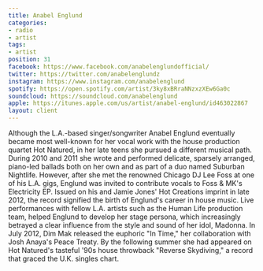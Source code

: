 ```yaml
---
title: Anabel Englund
categories:
- radio
- artist
tags:
- artist
position: 31
facebook: https://www.facebook.com/anabelenglundofficial/
twitter: https://twitter.com/anabelenglundz
instagram: https://www.instagram.com/anabelenglund
spotify: https://open.spotify.com/artist/3ky8xBRraNNzxzXEw6Ga0c
soundcloud: https://soundcloud.com/anabelenglund
apple: https://itunes.apple.com/us/artist/anabel-englund/id463022867
layout: client
---
```


Although the L.A.-based singer/songwriter Anabel Englund eventually became most well-known for her vocal work with the house production quartet Hot Natured, in her late teens she pursued a different musical path. During 2010 and 2011 she wrote and performed delicate, sparsely arranged, piano-led ballads both on her own and as part of a duo named Suburban Nightlife. However, after she met the renowned Chicago DJ Lee Foss at one of his L.A. gigs, Englund was invited to contribute vocals to Foss & MK's Electricity EP. Issued on his and Jamie Jones' Hot Creations imprint in late 2012, the record signified the birth of Englund's career in house music. Live performances with fellow L.A. artists such as the Human Life production team, helped Englund to develop her stage persona, which increasingly betrayed a clear influence from the style and sound of her idol, Madonna. In July 2012, Dim Mak released the euphoric "In Time," her collaboration with Josh Anaya's Peace Treaty. By the following summer she had appeared on Hot Natured's tasteful '90s house throwback "Reverse Skydiving," a record that graced the U.K. singles chart.